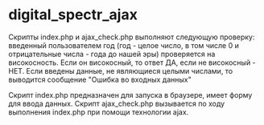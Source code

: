 # digital_spectr_ajax

Скрипты index.php и ajax_check.php выполняют следующую проверку: введенный пользователем год 
(год - целое число, в том числе 0 и отрицательные числа - года до нашей эры) проверяется на високосность. Если он високосный, то ответ ДА, 
если  не високосный - НЕТ. Если введены данные, не являющиеся целыми числами, то выводится сообщение "Ошибка во входных данных"

Скрипт index.php предназначен для запуска в браузере, имеет форму для ввода данных. Скрипт ajax_check.php  вызывается по ходу выполнения
index.php при помощи технологии ajax. 
